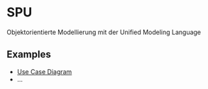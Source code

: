 # SPU
Objektorientierte Modellierung mit der Unified Modeling Language

## Examples
- [Use Case Diagram](./use-case-diagram)
- ...





